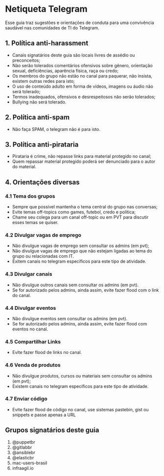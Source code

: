 # Netiqueta Telegram

Esse guia traz sugestões e orientações de conduta para uma convivência saudável nas comunidades de TI do Telegram.

## 1. Política anti-harassment

- Canais signatários deste guia são locais livres de assédio ou preconceitos;
- Não serão tolerados comentários ofensivos sobre gênero, orientação sexual, deficiências, aparência física, raça ou credo;
- Os membros do grupo não estão no canal para paquerar, não insista, existem outras redes para isto;
- O uso de conteúdo adulto em forma de vídeos, imagens ou áudio não será tolerado;
- Termos inadequados, ofensivos e desrespeitosos não serão tolerados;
- Bullying não será tolerado.

## 2. Política anti-spam

- Não faça SPAM, o telegram não é para isto.

## 3. Política anti-pirataria

- Pirataria é crime, não repasse links para material protegido no canal;
- Quem repassar material protegido poderá ser denunciado para o autor do material.

## 4. Orientações diversas

### 4.1 Tema dos grupos

- Sempre que possível mantenha o tema central do grupo nas conversas;
- Evite temas off-topics como games, futebol, credo e política;
- Chame seu colega para um canal off-topic ou em PVT para discutir esses temas se quiser.

### 4.2 Divulgar vagas de emprego

- Não divulgue vagas de emprego sem consultar os admins (em pvt);
- Não divulgue vagas de emprego que não estejam ligadas ao tema do grupo ou relacionadas com IT.
- Exitem canais no telegram específicos para este tipo de atividade.

### 4.3 Divulgar canais

- Não divulgue outros canais sem consultar os admins (em pvt).
- Se for autorizado pelos admins, ainda assim, evite fazer flood com o link do canal.

### 4.4 Divulgar eventos

- Não divulgue eventos sem consultar os admins (em pvt).
- Se for autorizado pelos admins, ainda assim, evite fazer flood com eventos no canal.

### 4.5 Compartilhar Links

- Evite fazer flood de links no canal.

### 4.6 Venda de produtos

- Não divulgue produtos, cursos ou materiais sem consultar os admins (em pvt);
- Existem canais no telegram específicos para este tipo de atividade.

### 4.7 Enviar código

- Evite fazer flood de código no canal, use sistemas pastebin, gist ou snippets e passe apenas a URL

## Grupos signatários deste guia

1. @puppetbr
2. @gitlabbr
3. @ansiblebr
4. @elasticbr﻿
5. mac-users-brasil
6. infraagil.io
